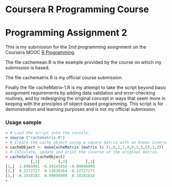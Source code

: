 # Coursera R Programming Course #
# Programming Assignment 2 #

This is my submission for the 2nd programming assignment on the Coursera MOOC [R Programming](https://www.coursera.org/learn/r-programming).

The file cachemean.R is the example provided by the course on which my submission is based.  

The file cachematrix.R is my official course submission.

Finally the file cacheMatrix-1.R is my attempt to take the script beyond basic assignment requirements by adding data validation and error-checking routines, and by redesigning the original concept in ways that seem more in keeping with the principles of object-based programming.  This script is for demonstration and learning purposes and is not my official submission.


### Usage sample
```R
> # Load the script into the console.
> source ("cachematrix.R")
> # Create the cache object using a square matrix with an known inverse.
> cacheObject <- makeCacheMatrix (matrix (c (1,0,1,2,4,0,3,5,6),3,3))
> # Calculate, update and print the inverse of the original matrix.
> cacheSolve (cacheObject)
           [,1]        [,2]        [,3]
[1,]  1.0909091 -0.54545455 -0.09090909
[2,]  0.2272727  0.13636364 -0.22727273
[3,] -0.1818182  0.09090909  0.18181818
> 
```


